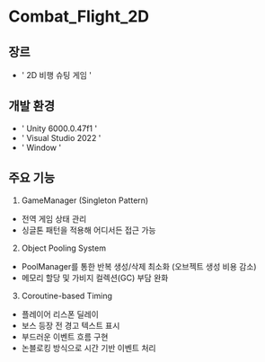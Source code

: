 # Combat_Flight_2D

## 장르
- ' 2D 비행 슈팅 게임 '

## 개발 환경
- ' Unity 6000.0.47f1 '
- ' Visual Studio 2022 '
- ' Window '

## 주요 기능
1. GameManager (Singleton Pattern)
  - 전역 게임 상태 관리
  - 싱글톤 패턴을 적용해 어디서든 접근 가능

2. Object Pooling System
  - PoolManager를 통한 반복 생성/삭제 최소화 (오브젝트 생성 비용 감소)
  - 메모리 할당 및 가비지 컬렉션(GC) 부담 완화

3. Coroutine-based Timing
  - 플레이어 리스폰 딜레이
  - 보스 등장 전 경고 텍스트 표시
  - 부드러운 이벤트 흐름 구현
  - 논블로킹 방식으로 시간 기반 이벤트 처리
